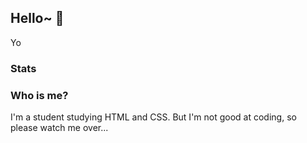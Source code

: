 ## Hello~ 👋

Yo

### Stats


### Who is me? 
I'm a student studying HTML and CSS.
But I'm not good at coding, so please watch me over... 
